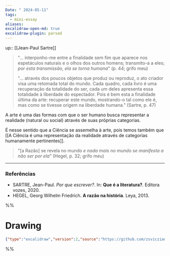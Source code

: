 ```yaml
---
Date: " 2024-05-11"
tags:
  - mini-essay
aliases: 
excalidraw-open-md: true
excalidraw-plugin: parsed
---
```

up:: [[Jean-Paul Sartre]]

> "... interponho-me entre a finalidade sem fim que aparece nos espetáculos naturais e o olhos dos outros homens; transmito-a a eles; *por esta transmissão, ela se torna humana*" (p. 44; grifo meu)
> 
> "... através dos poucos objetos que produz ou reproduz, o ato criador visa uma retomada total do mundo. Cada quadro, cada livro é uma recuperação da totalidade do ser, cada um deles apresenta essa totalidade à liberdade do espectador. Pois é bem esta a finalidade última da arte: recuperar este mundo, mostrando-o tal como ele é, mas como se tivesse origem na liberdade humana." (Sartre, p. 47)

A arte é uma das formas com que o ser humano busca representar a realidade (natural ou social) através de suas próprias categorias. 

É nesse sentido que a Ciência se assemelha à arte, pois temos também que [[A Ciência é uma representação da realidade através de categorias humanamente pertinentes]].

> "[a Razão] se revela no mundo *e nada mais no mundo se manifesta a não ser por ela*" (Hegel, p. 32; grifo meu)

---
### Referências
- SARTRE, Jean-Paul. *Por que escrever?*. In: **Que é a literatura?**. Editora vozes, 2020.
- HEGEL, Georg Wilhelm Friedrich. **A razão na história**. Leya, 2013.

%%
# Drawing
```json
{"type":"excalidraw","version":2,"source":"https://github.com/zsviczian/obsidian-excalidraw-plugin/releases/tag/2.1.5","elements":[],"appState":{"gridSize":null,"viewBackgroundColor":"#ffffff"}}
```
%%